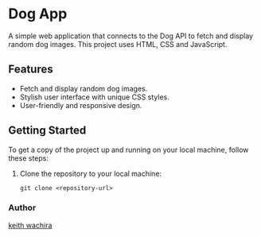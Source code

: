 # Dog App

A simple web application that connects to the Dog API to fetch and display random dog images. This project uses HTML, CSS and JavaScript.



## Features

- Fetch and display random dog images.
- Stylish user interface with unique CSS styles.
- User-friendly and responsive design.


## Getting Started

To get a copy of the project up and running on your local machine, follow these steps:

1. Clone the repository to your local machine:

   ```shell
   git clone <repository-url>

### Author 
[keith wachira]()